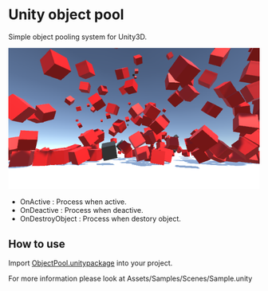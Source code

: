# Unity object pool

Simple object pooling system for Unity3D.

![sample screen shot](image.png)

- OnActive : Process when active.
- OnDeactive : Process when deactive.
- OnDestroyObject : Process when destory object.

## How to use

Import [ObjectPool.unitypackage](ObjectPool.unitypackage) into your project.

For more information please look at Assets/Samples/Scenes/Sample.unity
